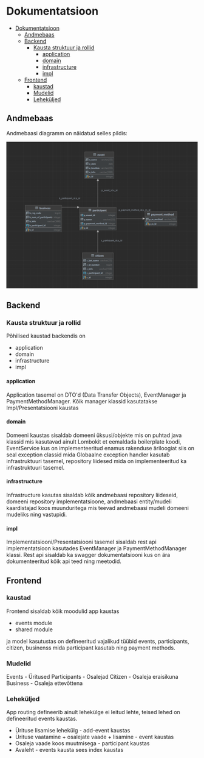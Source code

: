 # Dokumentatsioon

- [Dokumentatsioon](#dokumentatsioon)
  - [Andmebaas](#andmebaas)
  - [Backend](#backend)
    - [Kausta struktuur ja rollid](#kausta-struktuur-ja-rollid)
      - [application](#application)
      - [domain](#domain)
      - [infrastructure](#infrastructure)
      - [impl](#impl)
  - [Frontend](#frontend)
    - [kaustad](#kaustad)
    - [Mudelid](#mudelid)
    - [Leheküljed](#leheküljed)


## Andmebaas

Andmebaasi diagramm on näidatud selles pildis:

![Database structure](./db-schema.png)

## Backend

### Kausta struktuur ja rollid

Põhilised kaustad backendis on

- application
- domain
- infrastructure
- impl

#### application

Application tasemel on DTO'd (Data Transfer Objects),
EventManager ja PaymentMethodManager. Kõik manager klassid kasutatakse Impl/Presentatsiooni kaustas

#### domain

Domeeni kaustas sisaldab domeeni üksusi/objekte mis on puhtad java klassid mis kasutavad ainult Lombokit et eemaldada boilerplate koodi, EventService kus on implementeeritud enamus rakenduse äriloogiat siis on seal exception classid mida Globaalne exception handler kasutab infrastruktuuri tasemel, repository liidesed mida on implementeeritud ka infrastruktuuri tasemel.

#### infrastructure

Infrastructure kasutas sisaldab kõik andmebaasi repository liideseid, domeeni repository implementatsioone, andmebaasi entity/mudeli kaardistajad koos muunduritega mis teevad andmebaasi mudeli domeeni mudeliks ning vastupidi.

#### impl

Implementatsiooni/Presentatsiooni tasemel sisaldab rest api implementatsioon kasutades EventManager ja PaymentMethodManager klassi. Rest api sisaldab ka swagger dokumentatsiooni kus on ära dokumenteeritud kõik api teed ning meetodid.

## Frontend

### kaustad

Frontend sisaldab kõik moodulid app kaustas

- events module
- shared module

ja model kasutustas on defineeritud vajalikud tüübid events, participants, citizen, businenss mida participant kasutab ning payment methods.

### Mudelid

Events - Üritused
Participants - Osalejad
Citizen - Osaleja eraisikuna
Business - Osaleja ettevõttena

### Leheküljed

App routing defineerib ainult lehekülge ei leitud lehte,
teised lehed on defineeritud events kaustas.

- Ürituse lisamise lehekülg - add-event kaustas
- Ürituse vaatamine + osalejate vaade + lisamine - event kaustas
- Osaleja vaade koos muutmisega - participant kaustas
- Avaleht - events kausta sees index kaustas